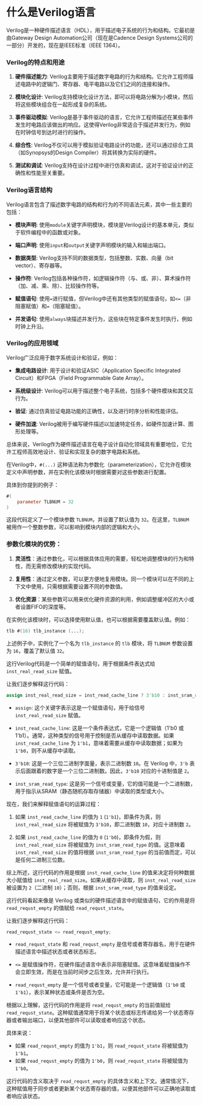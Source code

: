 # 什么是Verilog语言

Verilog是一种硬件描述语言（HDL），用于描述电子系统的行为和结构。它最初是由Gateway Design Automation公司（现在是Cadence Design Systems公司的一部分）开发的，现在是IEEE标准（IEEE 1364）。

### Verilog的特点和用途

1. **硬件描述能力**: Verilog主要用于描述数字电路的行为和结构。它允许工程师描述电路中的逻辑门、寄存器、电平电路以及它们之间的连接和操作。

2. **模块化设计**: Verilog支持模块化设计方法，即可以将电路分解为小模块，然后将这些模块组合在一起形成复杂的系统。

3. **事件驱动模拟**: Verilog是基于事件驱动的语言，它允许工程师描述在某些事件发生时电路应该做出的响应。这使得Verilog非常适合于描述并发行为，例如在时钟信号到达时进行的操作。

4. **综合性**: Verilog不仅可以用于模拟验证电路设计的功能，还可以通过综合工具（如Synopsys的Design Compiler）将其转换为实际的硬件。

5. **测试和调试**: Verilog支持在设计过程中进行仿真和调试，这对于验证设计的正确性和性能至关重要。

### Verilog语言结构

Verilog语言包含了描述数字电路的结构和行为的不同语法元素，其中一些主要的包括：

- **模块声明**: 使用`module`关键字声明模块，模块是Verilog设计的基本单元，类似于软件编程中的函数或对象。

- **端口声明**: 使用`input`和`output`关键字声明模块的输入和输出端口。

- **数据类型**: Verilog支持不同的数据类型，包括整数、实数、向量（bit vector）、寄存器等。

- **操作符**: Verilog包括各种操作符，如逻辑操作符（与、或、非）、算术操作符（加、减、乘、除）、比较操作符等。

- **赋值语句**: 使用`=`进行赋值，但Verilog中还有其他类型的赋值语句，如`<=`（非阻塞赋值）和`=`（阻塞赋值）。

- **并发语句**: 使用`always`块描述并发行为，这些块在特定事件发生时执行，例如时钟上升沿。

### Verilog的应用领域

Verilog广泛应用于数字系统设计和验证，例如：

- **集成电路设计**: 用于设计和验证ASIC（Application Specific Integrated Circuit）和FPGA（Field Programmable Gate Array）。

- **系统级设计**: Verilog可以用于描述整个电子系统，包括多个硬件模块和其交互行为。

- **验证**: 通过仿真验证电路功能的正确性，以及进行时序分析和性能评估。

- **硬件加速**: Verilog被用于编写硬件描述以加速特定任务，如硬件加速计算、图形处理等。

总体来说，Verilog作为硬件描述语言在电子设计自动化领域具有重要地位，它允许工程师高效地设计、验证和实现复杂的数字电路和系统。





在Verilog中，`#(...)` 这种语法称为参数化（parameterization），它允许在模块定义中声明参数，并在实例化该模块时根据需要对这些参数进行配置。

具体到你提到的例子：

```verilog
#(
    parameter TLBNUM = 32
)
```

这段代码定义了一个模块参数 `TLBNUM`，并设置了默认值为 `32`。在这里，`TLBNUM` 被用作一个整数参数，可以影响到模块内部的逻辑和大小。

### 参数化模块的优势：

1. **灵活性**：通过参数化，可以根据具体应用的需要，轻松地调整模块的行为和特性，而无需修改模块的实现代码。

2. **复用性**：通过定义参数，可以更方便地复用模块。同一个模块可以在不同的上下文中使用，只需根据需要设置不同的参数值。

3. **优化资源**：某些参数可以用来优化硬件资源的利用，例如调整缓冲区的大小或者设置FIFO的深度等。

在实例化该模块时，可以选择使用默认值，也可以根据需要覆盖默认值。例如：

```verilog
tlb #(16) tlb_instance (...);
```

上述例子中，实例化了一个名为 `tlb_instance` 的 `tlb` 模块，将 `TLBNUM` 参数设置为 `16`，覆盖了默认值 `32`。



这行Verilog代码是一个简单的赋值语句，用于根据条件表达式给 `inst_real_read_size` 赋值。

让我们逐步解释这行代码：

```verilog
assign inst_real_read_size = inst_read_cache_line ? 3'b10 : inst_sram_read_type;
```

- `assign`: 这个关键字表示这是一个赋值语句，用于给信号 `inst_real_read_size` 赋值。
  
- `inst_read_cache_line`: 这是一个条件表达式，它是一个逻辑值（1'b0 或 1'b1）。通常，这种类型的信号用于控制是否从缓存中读取数据。如果 `inst_read_cache_line` 为 `1'b1`，意味着需要从缓存中读取数据；如果为 `1'b0`，则不从缓存中读取。

- `3'b10`: 这是一个三位二进制字面量，表示二进制数 `10`。在 Verilog 中，`3'b` 表示后面跟着的数字是一个三位二进制数。因此，`3'b10` 对应的十进制值是 `2`。

- `inst_sram_read_type`: 这是另一个信号或变量，它的值可能是一个二进制数，用于指示从SRAM（静态随机存取存储器）中读取的类型或大小。

现在，我们来解释赋值语句的运算过程：

1. 如果 `inst_read_cache_line` 的值为 `1` (`1'b1`)，即条件为真，则 `inst_real_read_size` 将被赋值为 `3'b10`，即二进制数 `10`，对应十进制数 `2`。
   
2. 如果 `inst_read_cache_line` 的值为 `0` (`1'b0`)，即条件为假，则 `inst_real_read_size` 将被赋值为 `inst_sram_read_type` 的值。这意味着 `inst_real_read_size` 的值将根据 `inst_sram_read_type` 的当前值而定，可以是任何二进制三位数。

综上所述，这行代码的作用是根据 `inst_read_cache_line` 的值来决定将何种数据大小赋值给 `inst_real_read_size`。如果从缓存中读取，则 `inst_real_read_size` 被设置为 `2`（二进制 `10`）；否则，根据 `inst_sram_read_type` 的值来设定。



这行代码看起来像是 Verilog 或类似的硬件描述语言中的赋值语句，它的作用是将 `read_requst_empty` 的值赋给 `read_requst_state`。

让我们逐步解释这行代码：

```verilog
read_requst_state <= read_requst_empty;
```

- `read_requst_state` 和 `read_requst_empty` 是信号或者寄存器名，用于在硬件描述语言中描述状态或者状态标志。

- `<=` 是赋值操作符，在硬件描述语言中表示非阻塞赋值。这意味着赋值操作不会立即生效，而是在当前时间步之后生效，允许并行执行。

- `read_requst_empty` 是一个信号或者变量，它可能是一个逻辑值（`1'b0` 或 `1'b1`），表示某种状态或条件是否为空。

根据以上理解，这行代码的作用是将 `read_requst_empty` 的当前值赋给 `read_requst_state`。这种赋值通常用于将某个状态或标志传递给另一个状态寄存器或者输出端口，以便其他部件可以读取或者响应这个状态。

具体来说：

- 如果 `read_requst_empty` 的值为 `1'b1`，则 `read_requst_state` 将被赋值为 `1'b1`。
- 如果 `read_requst_empty` 的值为 `1'b0`，则 `read_requst_state` 将被赋值为 `1'b0`。

这行代码的含义取决于 `read_requst_empty` 的具体含义和上下文。通常情况下，这种赋值用于同步或者更新某个状态寄存器的值，以便其他部件可以正确地读取或者响应该状态。